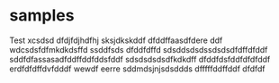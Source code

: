 # samples
Test
xcsdsd
dfdjfdjhdfhj
sksjdkskddf
dfddffaasdfdere
ddf
wdcsdsfdfmkdkdsffd
ssddfsds
dfddfdffd
sdsddsdsdssdsdsdfdffdfddf
sddfdfassasadfddffddfddsfddf
sdsdsdsdsdfkdkdff
dfddfdsfddfdfdfddf
erdfdfdffdvfdddf
wewdf
eerre
sddmdsjnjsdsddds
dfffffddffddf
dfdfdf
